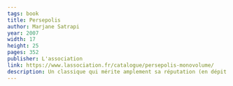 ```yaml
---
tags: book
title: Persepolis
author: Marjane Satrapi
year: 2007
width: 17
height: 25
pages: 352
publisher: L'association
link: https://www.lassociation.fr/catalogue/persepolis-monovolume/
description: Un classique qui mérite amplement sa réputation (en dépit de sa couverture un peu moche). Ce serait déjà formidable si ce n'était que l'histoire personnelle passionante de son autrice. Mais en plus, <cite>Persepolis</cite> m'a appris un milliard de trucs sur l'Iran et la révolution islamique. Ça ne pourrait pas être au programme scolaire ?
---
```

